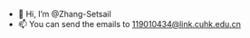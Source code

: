 - 👋 Hi, I’m @Zhang-Setsail
- 📫 You can send the emails to 119010434@link.cuhk.edu.cn

<!---
Zhang-Setsail/Zhang-Setsail is a ✨ special ✨ repository because its `README.md` (this file) appears on your GitHub profile.
You can click the Preview link to take a look at your changes.
--->
